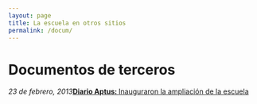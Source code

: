 ```yaml
---
layout: page
title: La escuela en otros sitios
permalink: /docum/
---
```

<h1 class="page-heading">Documentos de terceros</h1>

<i>23 de febrero, 2013</i><a href="http://www.aptus.com.ar/inauguraron-la-ampliacion-de-la-escuela-secundaria-orientada-no-521-de-lopez/"><b>Diario Aptus: </b>Inauguraron la ampliación de la escuela</a>
